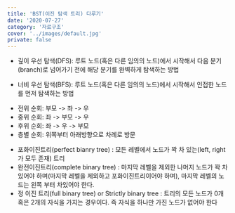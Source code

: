 ```yaml
---
title: 'BST(이진 탐색 트리) 다루기'
date: '2020-07-27'
category: '자료구조'
cover: '../images/default.jpg'
private: false
---
```


- 깊이 우선 탐색(DFS): 루트 노드(혹은 다른 임의의 노드)에서 시작해서 다음 분기(branch)로 넘어가기 전에 해당 분기를 완벽하게 탐색하는 방법

- 너비 우선 탐색(BFS): 루트 노드(혹은 다른 임의의 노드)에서 시작해서 인접한 노드를 먼저 탐색하는 방법

* 전위 순회: 부모 -> 좌 -> 우
* 중위 순회: 좌 -> 부모 -> 우
* 후위 순회: 좌 -> 우 -> 부모
* 층별 순회: 위쪽부터 아래방향으로 차례로 방문

- 포화이진트리(perfect bianry tree) : 모든 레벨에서 노드가 꽉 차 있는(left, right 가 모두 존재) 트리
- 완전이진트리(complete binary tree) : 마지막 레벨을 제외한 나머지 노드가 꽉 차 있어야 하며(마지막 레벨을 제외하고 포화이진트리이어야 하며), 마지막 레벨의 노드는 왼쪽 부터 차있어야 한다.
- 정 이진 트리(full binary tree) or Strictly binary tree : 트리의 모든 노드가 0개 혹은 2개의 자식을 가지는 경우이다. 즉 자식을 하나만 가진 노드가 없어야 한다
